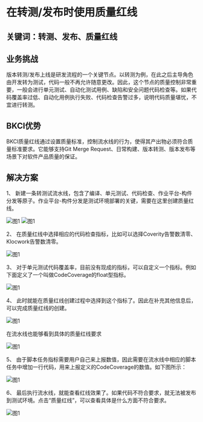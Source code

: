 # 在转测/发布时使用质量红线


## 关键词：转测、发布、质量红线

## 业务挑战

版本转测/发布上线是研发流程的一个关键节点。以转测为例，在此之后主导角色由开发转为测试，代码一般不再允许随意更改。因此，这个节点的质量控制非常重要，一般会进行单元测试、自动化测试用例、缺陷和安全问题代码检查等。如果代码覆盖率过低、自动化用例执行失败、代码检查告警过多，说明代码质量堪忧，不宜进行转测。

## BKCI优势

BKCI质量红线通过设置质量标准，控制流水线的行为，使得其产出物必须符合质量标准要求。它能够支持Git Merge Request、日常构建、版本转测、版本发布等场景下对软件产品质量的保证。


## 解决方案

1、 新建一条转测试流水线，包含了编译、单元测试、代码检查、作业平台-构件分发等原子。作业平台-构件分发是测试环境部署的关键，需要在这里创建质量红线。


![&#x56FE;1](../../../assets/scene-release-quality-redline-a.png)
![&#x56FE;1](../../../assets/scene-release-quality-redline-b.png)

2、 在质量红线中选择相应的代码检查指标，比如可以选择Coverity告警数清零、Klocwork告警数清零。


![&#x56FE;1](../../../assets/scene-release-quality-redline-c.png)


3、 对于单元测试代码覆盖率，目前没有现成的指标，可以自定义一个指标。例如下面定义了一个叫做CodeCoverage的float型指标。

![&#x56FE;1](../../../assets/scene-release-quality-redline-d.png)

4、 此时就能在质量红线创建过程中选择到这个指标了。因此在补充其他信息后，可以完成质量红线的创建。

![&#x56FE;1](../../../assets/scene-release-quality-redline-e.png)

在流水线也能够看到具体的质量红线要求

![&#x56FE;1](../../../assets/scene-release-quality-redline-f.png)

5、 由于脚本任务指标需要用户自己来上报数值，因此需要在流水线中相应的脚本任务中增加一行代码，用来上报定义的CodeCoverage的数值。如下图所示：

![&#x56FE;1](../../../assets/scene-release-quality-redline-g.png)

6、 最后执行流水线，就能查看红线效果了。如果代码不符合要求，就无法被发布到测试环境。点击“质量红线”，可以查看具体是什么方面不符合要求。

![&#x56FE;1](../../../assets/scene-release-quality-redline-h.png)